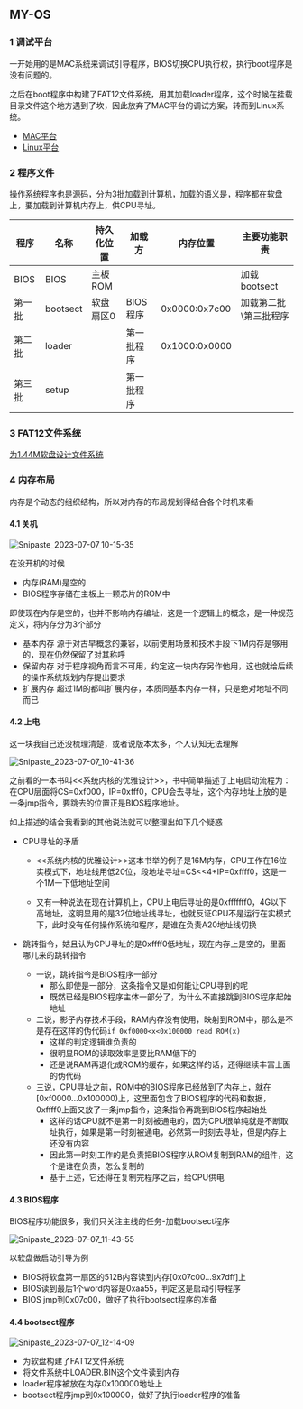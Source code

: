 ## MY-OS

### 1 调试平台

一开始用的是MAC系统来调试引导程序，BIOS切换CPU执行权，执行boot程序是没有问题的。

之后在boot程序中构建了FAT12文件系统，用其加载loader程序，这个时候在挂载目录文件这个地方遇到了坎，因此放弃了MAC平台的调试方案，转而到Linux系统。

* [MAC平台](./docs/MAC.md)
* [Linux平台](./docs/CENTOS.md)

### 2 程序文件

操作系统程序也是源码，分为3批加载到计算机，加载的语义是，程序都在软盘上，要加载到计算机内存上，供CPU寻址。

| 程序   | 名称     | 持久化位置 | 加载方     | 内存位置      | 主要功能职责          |
| ------ | -------- | ---------- | ---------- | ------------- | --------------------- |
| BIOS   | BIOS     | 主板ROM    |            |               | 加载bootsect          |
| 第一批 | bootsect | 软盘扇区0  | BIOS程序   | 0x0000:0x7c00 | 加载第二批\第三批程序 |
| 第二批 | loader   |            | 第一批程序 | 0x1000:0x0000 |                       |
| 第三批 | setup    |            | 第一批程序 |               |                       |

### 3 FAT12文件系统

[为1.44M软盘设计文件系统](./docs/FD.md)

### 4 内存布局

内存是个动态的组织结构，所以对内存的布局规划得结合各个时机来看

#### 4.1 关机

![Snipaste_2023-07-07_10-15-35](docs/image/Snipaste_2023-07-07_10-15-35.png)

在没开机的时候

* 内存(RAM)是空的
* BIOS程序存储在主板上一颗芯片的ROM中

即使现在内存是空的，也并不影响内存编址，这是一个逻辑上的概念，是一种规范定义，将内存分为3个部分

* 基本内存 源于对古早概念的兼容，以前使用场景和技术手段下1M内存是够用的，现在仍然保留了对其称呼
* 保留内存 对于程序视角而言不可用，约定这一块内存另作他用，这也就给后续的操作系统规划内存提出要求
* 扩展内存 超过1M的都叫扩展内存，本质同基本内存一样，只是绝对地址不同而已

#### 4.2 上电

这一块我自己还没梳理清楚，或者说版本太多，个人认知无法理解

![Snipaste_2023-07-07_10-41-36](docs/image/Snipaste_2023-07-07_10-41-36.png)

之前看的一本书叫<<系统内核的优雅设计>>，书中简单描述了上电启动流程为：在CPU层面将CS=0xf000，IP=0xfff0，CPU会去寻址，这个内存地址上放的是一条jmp指令，要跳去的位置正是BIOS程序地址。

如上描述的结合我看到的其他说法就可以整理出如下几个疑惑

* CPU寻址的矛盾

  * <<系统内核的优雅设计>>这本书举的例子是16M内存，CPU工作在16位实模式下，地址线用低20位，段地址寻址=CS<<4+IP=0xffff0，这是一个1M一下低地址空间

  * 又有一种说法在现在计算机上，CPU上电后寻址的是0xfffffff0，4G以下高地址，这明显用的是32位地址线寻址，也就反证CPU不是运行在实模式下，此时没有任何操作系统和程序，是谁在负责A20地址线切换

* 跳转指令，姑且认为CPU寻址的是0xffff0低地址，现在内存上是空的，里面哪儿来的跳转指令

  * 一说，跳转指令是BIOS程序一部分
    * 那么即使是一部分，这条指令又是如何能让CPU寻到的呢
    * 既然已经是BIOS程序主体一部分了，为什么不直接跳到BIOS程序起始地址
  * 二说，影子内存技术手段，RAM内存没有使用，映射到ROM中，那么是不是存在这样的伪代码`if 0xf0000<x<0x100000 read ROM(x)`
    * 这样的判定逻辑谁负责的
    * 很明显ROM的读取效率是要比RAM低下的
    * 还是说RAM再退化成ROM的缓存，如果这样的话，还得继续丰富上面的伪代码
  * 三说，CPU寻址之前，ROM中的BIOS程序已经放到了内存上，就在[0xf0000...0x100000)上，这里面包含了BIOS程序的代码和数据，0xffff0上面又放了一条jmp指令，这条指令再跳到BIOS程序起始处
    * 这样的话CPU就不是第一时刻被通电的，因为CPU很单纯就是不断取址执行，如果是第一时刻被通电，必然第一时刻去寻址，但是内存上还没有内容
    * 因此第一时刻工作的是负责把BIOS程序从ROM复制到RAM的组件，这个是谁在负责，怎么复制的
    * 基于上述，它还得在复制完程序之后，给CPU供电

#### 4.3 BIOS程序

BIOS程序功能很多，我们只关注主线的任务-加载bootsect程序

![Snipaste_2023-07-07_11-43-55](docs/image/Snipaste_2023-07-07_11-43-55.png)

以软盘做启动引导为例

* BIOS将软盘第一扇区的512B内容读到内存[0x07c00...9x7dff]上
* BIOS读到最后1个word内容是0xaa55，判定这是启动引导程序
* BIOS jmp到0x07c00，做好了执行bootsect程序的准备

#### 4.4 bootsect程序

![Snipaste_2023-07-07_12-14-09](docs/image/Snipaste_2023-07-07_12-14-09.png)

* 为软盘构建了FAT12文件系统
* 将文件系统中LOADER.BIN这个文件读到内存
* loader程序被放在内存0x100000地址上
* bootsect程序jmp到0x100000，做好了执行loader程序的准备
